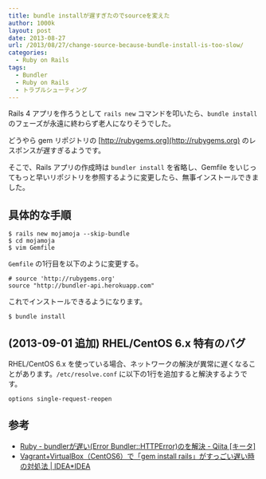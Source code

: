 ```yaml
---
title: bundle installが遅すぎたのでsourceを変えた
author: 1000k
layout: post
date: 2013-08-27
url: /2013/08/27/change-source-because-bundle-install-is-too-slow/
categories:
  - Ruby on Rails
tags:
  - Bundler
  - Ruby on Rails
  - トラブルシューティング
---
```

Rails 4 アプリを作ろうとして `rails new` コマンドを叩いたら、`bundle install` のフェーズが永遠に終わらず老人になりそうでした。

どうやら gem リポジトリの [http://rubygems.org](http://rubygems.org) のレスポンスが遅すぎるようです。

そこで、Rails アプリの作成時は `bundler install` を省略し、Gemfile をいじってもっと早いリポジトリを参照するように変更したら、無事インストールできました。

## 具体的な手順

```
$ rails new mojamoja --skip-bundle
$ cd mojamoja
$ vim Gemfile
```


`Gemfile` の1行目を以下のように変更する。

```
# source 'http://rubygems.org'
source "http://bundler-api.herokuapp.com"
```


これでインストールできるようになります。

```
$ bundle install
```


## (2013-09-01 追加) RHEL/CentOS 6.x 特有のバグ

RHEL/CentOS 6.x を使っている場合、ネットワークの解決が異常に遅くなることがあります。`/etc/resolve.conf` に以下の1行を追加すると解決するようです。

```
options single-request-reopen
```


## 参考

  * [Ruby - bundlerが遅い(Error Bundler::HTTPError)のを解決 - Qiita [キータ]](http://qiita.com/quattro_4/items/fcc2ff8b04c43229a2fb)
  * [Vagrant+VirtualBox（CentOS6）で「gem install rails」がすっごい遅い時の対処法 | IDEA*IDEA](http://www.ideaxidea.com/archives/2013/08/resolv.html)